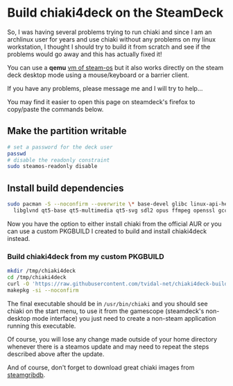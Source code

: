 # Build chiaki4deck on the SteamDeck

So, I was having several problems trying to run chiaki and since I am an archlinux user for years and use chiaki
without any problems on my linux workstation, I thought I should try to build it from scratch and see if the
problems would go away and this has actually fixed it!

You can use a **qemu** [vm of steam-os](https://blogs.igalia.com/berto/2022/07/05/running-the-steam-decks-os-in-a-virtual-machine-using-qemu/)
but it also works directly on the steam deck desktop mode using a mouse/keyboard or a barrier client.

If you have any problems, please message me and I will try to help...

You may find it easier to open this page on steamdeck's firefox to copy/paste the commands below.

## Make the partition writable
```bash
# set a password for the deck user
passwd
# disable the readonly constraint
sudo steamos-readonly disable
```

## Install build dependencies
```bash
sudo pacman -S --noconfirm --overwrite \* base-devel glibc linux-api-headers systemd mesa hidapi libevdev \
  libglvnd qt5-base qt5-multimedia qt5-svg sdl2 opus ffmpeg openssl gcc-libs fftw libva-mesa-driver
```

Now you have the option to either install chiaki from the official AUR or you can use a custom
PKGBUILD I created to build and install chiaki4deck instead.

### Build chiaki4deck from my custom PKGBUILD
```bash
mkdir /tmp/chiaki4deck
cd /tmp/chiaki4deck
curl -O 'https://raw.githubusercontent.com/tvidal-net/chiaki4deck-build/main/PKGBUILD'
makepkg -si --noconfirm
```

The final executable should be in `/usr/bin/chiaki` and
you should see chiaki on the start menu, to use it from the gamescope (steamdeck's non-desktop mode interface)
you just need to create a non-steam application running this executable.

Of course, you will lose any change made outside of your home directory whenever there is a steamos update
and may need to repeat the steps described above after the update.

And of course, don't forget to download great chiaki images from [steamgribdb](https://www.steamgriddb.com/game/5319543).
